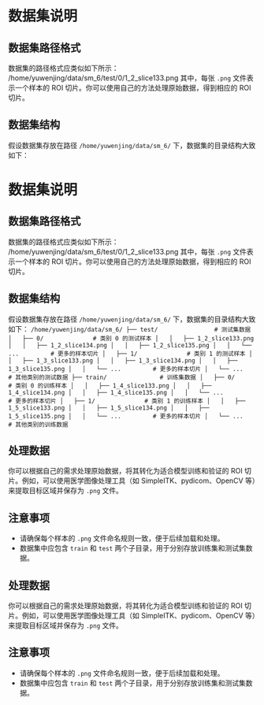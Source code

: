 # 数据集说明

## 数据集路径格式

数据集的路径格式应类似如下所示：
/home/yuwenjing/data/sm_6/test/0/1_2_slice133.png
其中，每张 `.png` 文件表示一个样本的 ROI 切片。你可以使用自己的方法处理原始数据，得到相应的 ROI 切片。

## 数据集结构

假设数据集存放在路径 `/home/yuwenjing/data/sm_6/` 下，数据集的目录结构大致如下：
# 数据集说明

## 数据集路径格式

数据集的路径格式应类似如下所示：
/home/yuwenjing/data/sm_6/test/0/1_2_slice133.png
其中，每张 `.png` 文件表示一个样本的 ROI 切片。你可以使用自己的方法处理原始数据，得到相应的 ROI 切片。

## 数据集结构

假设数据集存放在路径 `/home/yuwenjing/data/sm_6/` 下，数据集的目录结构大致如下：
`
/home/yuwenjing/data/sm_6/
├── test/                # 测试集数据
│   ├── 0/              # 类别 0 的测试样本
│   │   ├── 1_2_slice133.png
│   │   ├── 1_2_slice134.png
│   │   ├── 1_2_slice135.png
│   │   └── ...         # 更多的样本切片
│   ├── 1/              # 类别 1 的测试样本
│   │   ├── 1_3_slice133.png
│   │   ├── 1_3_slice134.png
│   │   ├── 1_3_slice135.png
│   │   └── ...         # 更多的样本切片
│   └── ...             # 其他类别的测试数据
├── train/               # 训练集数据
│   ├── 0/              # 类别 0 的训练样本
│   │   ├── 1_4_slice133.png
│   │   ├── 1_4_slice134.png
│   │   ├── 1_4_slice135.png
│   │   └── ...         # 更多的样本切片
│   ├── 1/              # 类别 1 的训练样本
│   │   ├── 1_5_slice133.png
│   │   ├── 1_5_slice134.png
│   │   ├── 1_5_slice135.png
│   │   └── ...         # 更多的样本切片
│   └── ...             # 其他类别的训练数据
`

## 处理数据

你可以根据自己的需求处理原始数据，将其转化为适合模型训练和验证的 ROI 切片。例如，可以使用医学图像处理工具（如 SimpleITK、pydicom、OpenCV 等）来提取目标区域并保存为 `.png` 文件。

## 注意事项

- 请确保每个样本的 `.png` 文件命名规则一致，便于后续加载和处理。
- 数据集中应包含 `train` 和 `test` 两个子目录，用于分别存放训练集和测试集数据。







## 处理数据

你可以根据自己的需求处理原始数据，将其转化为适合模型训练和验证的 ROI 切片。例如，可以使用医学图像处理工具（如 SimpleITK、pydicom、OpenCV 等）来提取目标区域并保存为 `.png` 文件。

## 注意事项

- 请确保每个样本的 `.png` 文件命名规则一致，便于后续加载和处理。
- 数据集中应包含 `train` 和 `test` 两个子目录，用于分别存放训练集和测试集数据。



